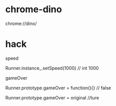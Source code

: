 # chrome-dino
chrome://dino/

# hack

speed 

Runner.instance_.setSpeed(1000)
// int 1000

gameOver

Runner.prototype.gameOver = function(){}
// false

Runner.prototype.gameOver = original
//ture
